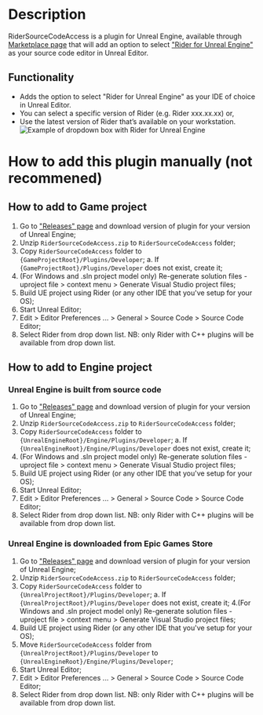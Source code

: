 # Description
RiderSourceCodeAccess is a plugin for Unreal Engine, available through [Marketplace page](https://www.unrealengine.com/marketplace/en-US/product/rider-source-code-access) that will add an option to select ["Rider for Unreal Engine"](https://www.jetbrains.com/rider/unreal/) as your source code editor in Unreal Editor.

## Functionality
* Adds the option to select "Rider for Unreal Engine" as your IDE of choice in Unreal Editor.
* You can select a specific version of Rider (e.g. Rider xxx.xx.xx) or,
* Use the latest version of Rider that’s available on your workstation.
![Example of dropdown box with Rider for Unreal Engine](https://cdn1.epicgames.com/ue/product/Screenshot/RiderSourceCodeAccesss-1920x1080-32507ce3de2846e20de0ef72904f707a.png)

# How to add this plugin manually (not recommened)
## How to add to Game project
1. Go to ["Releases" page](https://github.com/JetBrains/RiderSourceCodeAccess/releases) and download version of plugin for your version of Unreal Engine; 
2. Unzip `RiderSourceCodeAccess.zip` to `RiderSourceCodeAccess` folder;
3. Copy `RiderSourceCodeAccess` folder to `{GameProjectRoot}/Plugins/Developer`;
  a. If `{GameProjectRoot}/Plugins/Developer` does not exist, create it;
4. (For Windows and .sln project model only) Re-generate solution files - uproject file > context menu > Generate Visual Studio project files;
5. Build UE project using Rider (or any other IDE that you've setup for your OS);
6. Start Unreal Editor;
7. Edit > Editor Preferences ... > General > Source Code > Source Code Editor;
8. Select Rider from drop down list. NB: only Rider with C++ plugins will be available from drop down list.

## How to add to Engine project
### Unreal Engine is built from source code   
1. Go to ["Releases" page](https://github.com/JetBrains/RiderSourceCodeAccess/releases) and download version of plugin for your version of Unreal Engine; 
2. Unzip `RiderSourceCodeAccess.zip` to `RiderSourceCodeAccess` folder;
3. Copy `RiderSourceCodeAccess` folder to `{UnrealEngineRoot}/Engine/Plugins/Developer`;
  a. If `{UnrealEngineRoot}/Engine/Plugins/Developer` does not exist, create it;
4. (For Windows and .sln project model only) Re-generate solution files - uproject file > context menu > Generate Visual Studio project files;
5. Build UE project using Rider (or any other IDE that you've setup for your OS);
6. Start Unreal Editor;
7. Edit > Editor Preferences ... > General > Source Code > Source Code Editor;
8. Select Rider from drop down list. NB: only Rider with C++ plugins will be available from drop down list.

### Unreal Engine is downloaded from Epic Games Store
1. Go to ["Releases" page](https://github.com/JetBrains/RiderSourceCodeAccess/releases) and download version of plugin for your version of Unreal Engine; 
2. Unzip `RiderSourceCodeAccess.zip` to `RiderSourceCodeAccess` folder;
3. Copy `RiderSourceCodeAccess` folder to `{UnrealProjectRoot}/Plugins/Developer`;
  a. If `{UnrealProjectRoot}/Plugins/Developer` does not exist, create it;
4.(For Windows and .sln project model only) Re-generate solution files - uproject file > context menu > Generate Visual Studio project files;
5. Build UE project using Rider (or any other IDE that you've setup for your OS);
6. Move `RiderSourceCodeAccess` folder from `{UnrealProjectRoot}/Plugins/Developer` to `{UnrealEngineRoot}/Engine/Plugins/Developer`;
7. Start Unreal Editor;
8. Edit > Editor Preferences ... > General > Source Code > Source Code Editor;
9. Select Rider from drop down list. NB: only Rider with C++ plugins will be available from drop down list.
